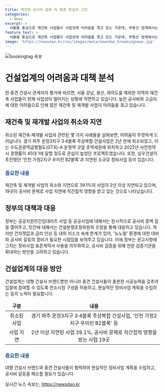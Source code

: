 ```yaml
---
title: 재건축 공사비 급등 속 멈춘 현실과 고민
categories:
  - News
excerpt: >
  서울을 중심으로 재건축 사업들이 사업성에 어려움을 겪고 있는 가운데, 부동산 업계에서는 공사비와 고금리에 대한 압박으로 사업이 중단되거나 지연되는 사례가 늘고 있다. 이에 정부는 공사비 분쟁으로 정비사업이 엎어지거나 지연될 경우 수년 뒤 공급절벽이 발생할 우려가 있어 대책을 마련하고 있다. 이러한 상황에서는 정비사업 표준계약서 사용을 의무화하고, 중견 건설사들이 입찰에 참여할 수 있도록 하는 등 뉴노멀한 상황에 맞는 정비사업 계획이 필요해 보인다.
feature_text: >
  서울을 중심으로 재건축 사업들이 사업성에 어려움을 겪고 있는 가운데, 부동산 업계에서는 공사비와 고금리에 대한 압박으로 사업이 중단되거나 지연되는 사례가 늘고 있다. 이에 정부는 공사비 분쟁으로 정비사업이 엎어지거나 지연될 경우 수년 뒤 공급절벽이 발생할 우려가 있어 대책을 마련하고 있다. 이러한 상황에서는 정비사업 표준계약서 사용을 의무화하고, 중견 건설사들이 입찰에 참여할 수 있도록 하는 등 뉴노멀한 상황에 맞는 정비사업 계획이 필요해 보인다.
image: 'https://newsdao.kr/res/images/meta/newsdao_breakingnews.jpg'
---
```


<p><img src="https://newsdao.kr/res/images/meta/newsdao_breakingnews.jpg" alt="bookingtag 속보" /></p>

<h1>건설업계의 어려움과 대책 분석</h1>

<p data-ke-size="size16">한 중견 건설사 관계자의 평가에 따르면, 서울 강남, 용산, 여의도를 제외한 지역의 재건축 사업들이 현재 사업성이 떨어지는 상황에 직면하고 있습니다. 높은 공사비와 고금리에 대한 어려움으로 인해 많은 재건축 및 재개발 사업이 어려움을 겪고 있습니다.</p>

<h2>재건축 및 재개발 사업의 취소와 지연</h2>

<p data-ke-size="size16">취소된 재건축·재개발 사업과 관련된 몇 가지 사례들을 살펴보면, 어려움이 뚜렷하게 드러납니다. 경기 파주 운정3지구 3·4블록 주상복합 건설사업은 2년 만에 취소되었고, 이는 수도권광역급행철도(GTX)-A 운정역 코앞 초역세권에 위치하고 2022년 사전청약 시 경쟁률이 45대 1에 달할 정도로 관심이 높았던 프로젝트였습니다. 또한, 심우건설이 추진했던 '인천 가정2지구 우미린 B2블록'과 지연된 소규모 정비사업 등이 있습니다.</p>

<h3><b><span style="color: #1a5490;">중요한 내용</span></b></h3>

<p data-ke-size="size16">재건축 및 재개발 사업의 취소와 지연으로 39.1%의 사업이 2년 이상 지연되고 있으며, 19곳이 공사비 문제로 사업 지연에 직간접적 영향을 받고 있는 것으로 나타났습니다.</p>

<h2>정부의 대책과 대응</h2>

<p data-ke-size="size16">정부는 공공지원민간임대리츠 사업 등 공공사업에 대해서는 한시적으로 공사비 증액 길을 열어주고, 민간에 대해서는 건설분쟁조정위원회 조정을 통해 대응하고 있습니다. 하지만 건자잿값과 금리 인상 등 대외 리스크 속에 한계가 있어, '뉴노멀' 환경에 대한 대비와 공사비 갈등의 정비가 필요한 시점임을 보여주고 있습니다. 이에 정부는 권고사항에 그치는 정비사업 표준계약서 사용을 의무화하고, 공사비 검증을 위해 전문 검증기관을 확대하는 방안을 고려하고 있습니다.</p>

<h2>건설업계의 대응 방안</h2>

<p data-ke-size="size16">건설업계는 대형 건설사 브랜드뿐만 아니라 중견 건설사들이 충분한 시공능력을 갖추어 입찰에 참여할 수 있도록 컨소시엄 구성을 허용하고, 현실적인 정비사업 계획을 수립하는 등의 노력이 필요합니다.</p>

<table>
<thead>
<tr>
<td style="text-align: center; height: 17px;"><b>구분</b></td>
<td style="text-align: center; height: 17px;"><b>내용</b></td>
</tr>
</thead>
<tbody>
<tr>
<td style="text-align: center; height: 17px;">취소된 사업</td>
<td style="text-align: center; height: 17px;">경기 파주 운정3지구 3·4블록 주상복합 건설사업, '인천 가정2지구 우미린 B2블록' 등</td>
</tr>
<tr>
<td style="text-align: center; height: 17px;">사업 지연</td>
<td style="text-align: center; height: 17px;">2년 이상 지연된 사업 39.1%, 공사비 문제로 직간접적 영향을 받는 사업 19곳</td>
</tr>
</tbody>
</table>

<h3><b><span style="color: #1a5490;">중요한 내용</span></b></h3>

<p data-ke-size="size16">대형 건설사 브랜드와 중견 건설사들이 협력하여 현실적인 정비사업 계획을 수립하고, 공사비 갈등을 해소할 필요가 있습니다.</p>
실시간 뉴스 속보는, <a href="https://newsdao.kr" rel="dofollow">https://newsdao.kr</a>


